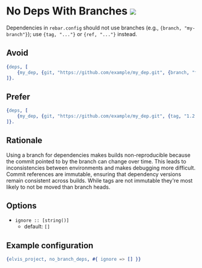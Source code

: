 # No Deps With Branches [![](https://img.shields.io/badge/since-2.0.0-blue)](https://github.com/inaka/elvis_core/releases/tag/2.0.0)

Dependencies in `rebar.config` should not use branches (e.g., `{branch, "my-branch"}`); use
`{tag, "..."}` or `{ref, "..."}` instead.

## Avoid

```erlang
{deps, [
    {my_dep, {git, "https://github.com/example/my_dep.git", {branch, "feature-xyz"}}}
]}.
```

## Prefer

```erlang
{deps, [
    {my_dep, {git, "https://github.com/example/my_dep.git", {tag, "1.2.3"}}}
]}.
```

## Rationale

Using a branch for dependencies makes builds non-reproducible because the commit pointed to by the
branch can change over time. This leads to inconsistencies between environments and makes debugging
more difficult. Commit references are immutable, ensuring that dependency versions remain
consistent across builds. While tags are not immutable they're most likely to not be moved than
branch heads.

## Options

- `ignore :: [string()]`
  - default: `[]`

## Example configuration

```erlang
{elvis_project, no_branch_deps, #{ ignore => [] }}
```
